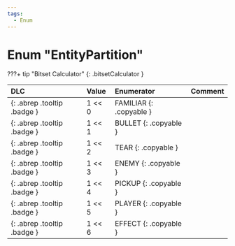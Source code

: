 ```yaml
---
tags:
  - Enum
---
```

# Enum "EntityPartition"

???+ tip "Bitset Calculator"
    [](#){: .bitsetCalculator }

|DLC|Value|Enumerator|Comment|
|:--|:--|:--|:--|
|[ ](#){: .abrep .tooltip .badge }|1 << 0 |FAMILIAR {: .copyable } |  |
|[ ](#){: .abrep .tooltip .badge }|1 << 1 |BULLET {: .copyable } |  |
|[ ](#){: .abrep .tooltip .badge }|1 << 2 |TEAR {: .copyable } |  |
|[ ](#){: .abrep .tooltip .badge }|1 << 3 |ENEMY {: .copyable } |  |
|[ ](#){: .abrep .tooltip .badge }|1 << 4 |PICKUP {: .copyable } |  |
|[ ](#){: .abrep .tooltip .badge }|1 << 5 |PLAYER {: .copyable } |  |
|[ ](#){: .abrep .tooltip .badge }|1 << 6 |EFFECT {: .copyable } |  |
